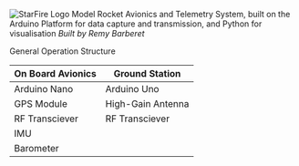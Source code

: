![StarFire Logo](https://github.com/remy-b/StarFire/assets/162769222/8f0ce55a-adaf-4094-b6c1-d507da399150)
Model Rocket Avionics and Telemetry System, built on the Arduino Platform for data capture and transmission, and Python for visualisation
_Built by Remy Barberet_

General Operation Structure

| On Board Avionics  | Ground Station |
| ------------- | ------------- |
| Arduino Nano  | Arduino Uno  |
| GPS Module  | High-Gain Antenna  |
| RF Transciever  | RF Transciever  |
| IMU  |   |
| Barometer  |   |

